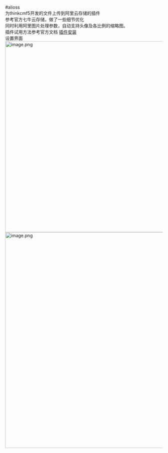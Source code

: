 #alioss
<br/>为thinkcmf5开发的文件上传到阿里云存储的插件
<br/>参考官方七牛云存储，做了一些细节优化
<br/>同时利用阿里图片处理参数，自动支持头像及各比例的缩略图。
<br/>插件试用方法参考官方文档 <a href="https://www.kancloud.cn/thinkcmf/faq/493510">插件安装</a>
<br/>设置界面
<br/><img src="https://portal.cdn.thinkcmf.com/default/20200715/de3e0fd4675c49203945eed6ac4f9f83.png!watermark" title="image.png" alt="image.png" width="762" height="610" style="width:762px;height:610px;"/>
<br/><img src="https://portal.cdn.thinkcmf.com/default/20200715/ad54dfb9c33e1c8788e3673fa7d4aae4.png!watermark" title="image.png" alt="image.png" width="758" height="689" style="width:758px;height:689px;"/>